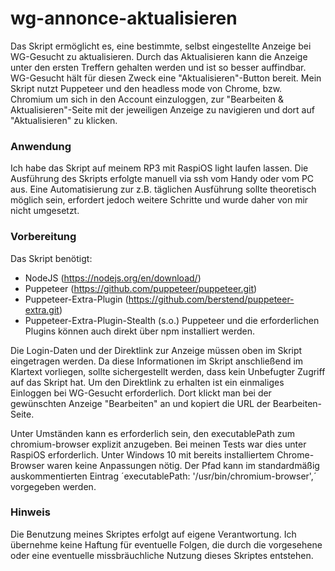 # wg-annonce-aktualisieren
Das Skript ermöglicht es, eine bestimmte, selbst eingestellte Anzeige bei WG-Gesucht zu aktualisieren. Durch das Aktualisieren kann die Anzeige unter den ersten Treffern gehalten werden und ist so besser auffindbar. WG-Gesucht hält für diesen Zweck eine "Aktualisieren"-Button bereit. Mein Skript nutzt Puppeteer und den headless mode von Chrome, bzw. Chromium um sich in den Account einzuloggen, zur "Bearbeiten & Aktualisieren"-Seite mit der jeweiligen Anzeige zu navigieren und dort auf "Aktualisieren" zu klicken.

### Anwendung
Ich habe das Skript auf meinem RP3 mit RaspiOS light laufen lassen. Die Ausführung des Skripts erfolgte manuell via ssh vom Handy oder vom PC aus. Eine Automatisierung zur z.B. täglichen Ausführung sollte theoretisch möglich sein, erfordert jedoch weitere Schritte und wurde daher von mir nicht umgesetzt.

### Vorbereitung
Das Skript benötigt:
- NodeJS (https://nodejs.org/en/download/)
- Puppeteer (https://github.com/puppeteer/puppeteer.git)
- Puppeteer-Extra-Plugin (https://github.com/berstend/puppeteer-extra.git)
- Puppeteer-Extra-Plugin-Stealth (s.o.)
Puppeteer und die erforderlichen Plugins können auch direkt über npm installiert werden.

Die Login-Daten und der Direktlink zur Anzeige müssen oben im Skript eingetragen werden. Da diese Informationen im Skript anschließend im Klartext vorliegen, sollte sichergestellt werden, dass kein Unbefugter Zugriff auf das Skript hat.
Um den Direktlink zu erhalten ist ein einmaliges Einloggen bei WG-Gesucht erforderlich. Dort klickt man bei der gewünschten Anzeige "Bearbeiten" an und kopiert die URL der Bearbeiten-Seite.

Unter Umständen kann es erforderlich sein, den executablePath zum chromium-browser explizit anzugeben. Bei meinen Tests war dies unter RaspiOS erforderlich. Unter Windows 10 mit bereits installiertem Chrome-Browser waren keine Anpassungen nötig. Der Pfad kann im standardmäßig auskommentierten Eintrag ´executablePath: '/usr/bin/chromium-browser',´ vorgegeben werden.

### Hinweis
Die Benutzung meines Skriptes erfolgt auf eigene Verantwortung. Ich übernehme keine Haftung für eventuelle Folgen, die durch die vorgesehene oder eine eventuelle missbräuchliche Nutzung dieses Skriptes entstehen.
